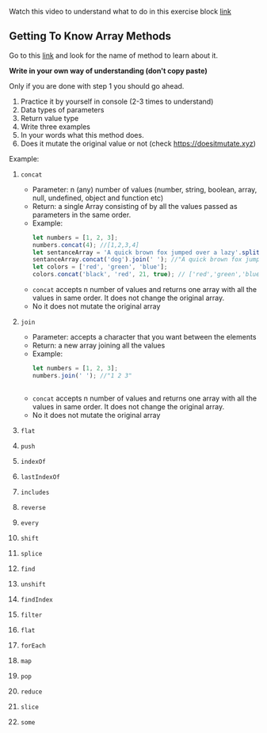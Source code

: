 Watch this video to understand what to do in this exercise block [link](https://www.youtube.com/watch?v=zGpplZj4zY0&feature=youtu.be)

## Getting To Know Array Methods

Go to this [link](https://developer.mozilla.org/en-US/docs/Web/JavaScript/Reference/Global_Objects/Array) and look for the name of method to learn about it.

**Write in your own way of understanding (don't copy paste)**

Only if you are done with step 1 you should go ahead.

1. Practice it by yourself in console (2-3 times to understand)
2. Data types of parameters
3. Return value type
4. Write three examples
5. In your words what this method does.
6. Does it mutate the original value or not (check https://doesitmutate.xyz)

Example:

1. `concat`

   - Parameter: n (any) number of values (number, string, boolean, array, null,       undefined, object and function etc)
   - Return: a single Array consisting of by all the values passed as parameters in the same order.
   - Example:
     ```js
     let numbers = [1, 2, 3];
     numbers.concat(4); //[1,2,3,4]
     let sentanceArray = 'A quick brown fox jumped over a lazy'.split(' ');
     sentanceArray.concat('dog').join(' '); //"A quick brown fox jumped over a lazy dog"
     let colors = ['red', 'green', 'blue'];
     colors.concat('black', 'red', 21, true); // ['red','green','blue','black', 'red', 21, true]
     ```
   - `concat` accepts n number of values and returns one array with all the values in same order. It does not change the original array.
   - No it does not mutate the original array

2. `join`
   - Parameter: accepts a character that you want between the elements
   - Return: a new array joining all the values
   - Example:
     ```js
     let numbers = [1, 2, 3];
     numbers.join(' '); //"1 2 3"
    
     ```
   - `concat` accepts n number of values and returns one array with all the values in same order. It does not change the original array.
   - No it does not mutate the original array
3. `flat`
4. `push`
5. `indexOf`
6. `lastIndexOf`
7. `includes`
8. `reverse`
9. `every`
10. `shift`
11. `splice`
12. `find`
13. `unshift`
14. `findIndex`
15. `filter`
16. `flat`
17. `forEach`
18. `map`
19. `pop`
20. `reduce`
21. `slice`
22. `some`
